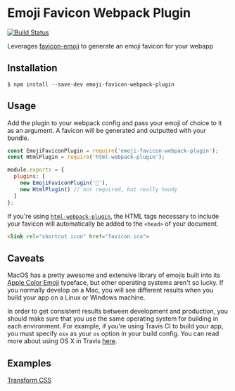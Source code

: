 # Emoji Favicon Webpack Plugin

[![Build Status](https://travis-ci.com/trevorblades/emoji-favicon-webpack-plugin.svg?branch=master)](https://travis-ci.com/trevorblades/emoji-favicon-webpack-plugin)

Leverages [favicon-emoji](https://github.com/albinekb/favicon-emoji) to generate an emoji favicon for your webapp

## Installation

```shell
$ npm install --save-dev emoji-favicon-webpack-plugin
```

## Usage

Add the plugin to your webpack config and pass your emoji of choice to it as an argument. A favicon will be generated and outputted with your bundle.

```js
const EmojiFaviconPlugin = require('emoji-favicon-webpack-plugin');
const HtmlPlugin = require('html-webpack-plugin');

module.exports = {
  plugins: [
    new EmojiFaviconPlugin('🦑'),
    new HtmlPlugin() // not required, but really handy
  ]
};
```

If you're using [`html-webpack-plugin`](https://github.com/jantimon/html-webpack-plugin), the HTML tags necessary to include your favicon will automatically be added to the `<head>` of your document.

```html
<link rel="shortcut icon" href="favicon.ico">
```

## Caveats

MacOS has a pretty awesome and extensive library of emojis built into its [Apple Color Emoji](https://en.wikipedia.org/wiki/Apple_Color_Emoji) typeface, but other operating systems aren't so lucky. If you normally develop on a Mac, you will see different results when you build your app on a Linux or Windows machine.

In order to get consistent results between development and production, you should make sure that you use the same operating system for building in each environment. For example, if you're using Travis CI to build your app, you must specify `osx` as your `os` option in your build config. You can read more about using OS X in Travis [here](https://docs.travis-ci.com/user/reference/osx/).

## Examples

[Transform CSS](https://transform-css.trevorblades.com)
